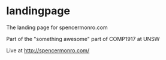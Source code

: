 # landingpage
The landing page for spencermonro.com

Part of the "something awesome" part of COMP1917 at UNSW

Live at http://spencermonro.com/
